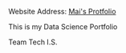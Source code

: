 Website Address: [Mai's Protfolio](https://alesandrsokirka.github.io/portfolio/tree/main/Mai-Portfolio-main/)


This is my Data Science Portfolio

Team Tech I.S.
